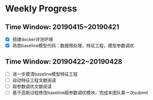 # Weekly Progress

## Time Window: 20190415~20190421

- [x] 搭建docker评测环境
- [x] 熟悉baseline模型代码：数据预处理，特征工程，模型参数调优

## Time Window: 20190422~20190428

- [ ] 进一步摸清baseline模型特征工程
- [ ] 自动特征工程文献阅读
- [ ] 超参数调优文献阅读
- [ ] 基于高斯过程修改baseline超参数调优模块，完成本团队第一次submit